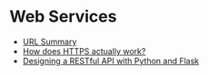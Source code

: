 # Web Services

* [URL Summary](https://www.skorks.com/2010/05/what-every-developer-should-know-about-urls/)
* [How does HTTPS actually work?](https://robertheaton.com/2014/03/27/how-does-https-actually-work/)
* [Designing a RESTful API with Python and Flask](https://blog.miguelgrinberg.com/post/designing-a-restful-api-with-python-and-flask)
